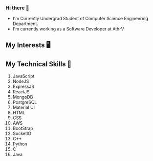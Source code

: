 ### Hi there 👋

* I'm Currently Undergrad Student of Computer Science Engineering Department.
* I'm currently working as a  Software Developer at AthrV



## My Interests 🖥


## My Technical Skills 📝
1. JavaScript
2. NodeJS
3. ExpressJS
4. ReactJS
5. MongoDB
6. PostgreSQL
7. Material UI
8. HTML
9. CSS
10. AWS
11. BootStrap
12. SocketIO
13. C++
14. Python
15. C
16. Java


